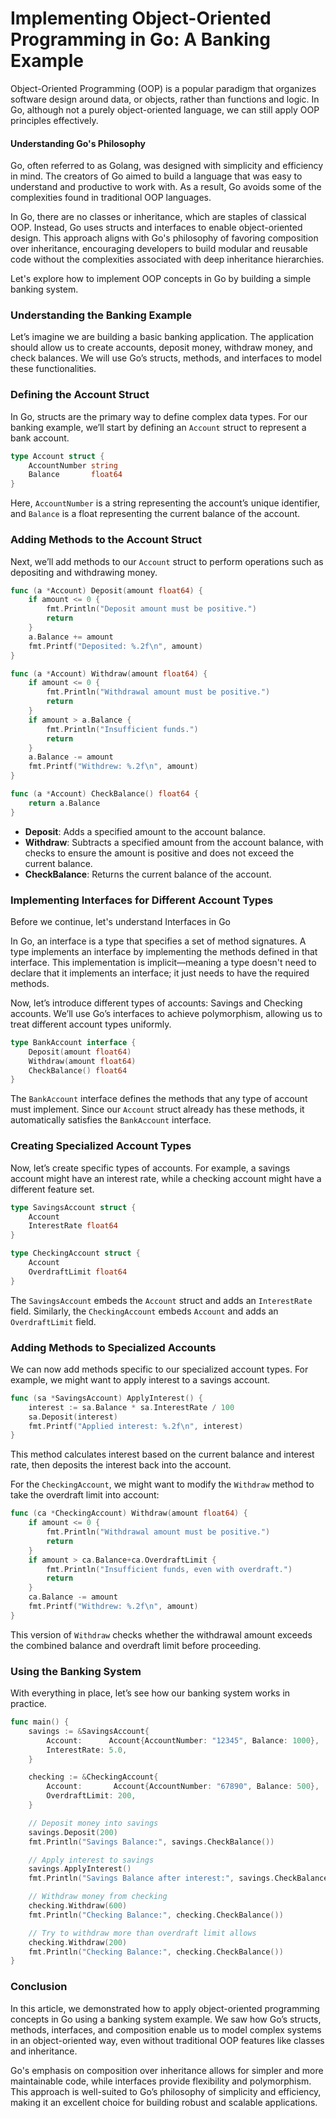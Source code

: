 # Implementing Object-Oriented Programming in Go: A Banking Example

Object-Oriented Programming (OOP) is a popular paradigm that organizes software design around data, or objects, rather than functions and logic. 
In Go, although not a purely object-oriented language, we can still apply OOP principles effectively. 

#### Understanding Go's Philosophy

Go, often referred to as Golang, was designed with simplicity and efficiency in mind. The creators of Go aimed to build a language that was easy to understand and productive to work with. As a result, Go avoids some of the complexities found in traditional OOP languages.

In Go, there are no classes or inheritance, which are staples of classical OOP. 
Instead, Go uses structs and interfaces to enable object-oriented design. 
This approach aligns with Go's philosophy of favoring composition over inheritance, encouraging developers to build modular and reusable code without the complexities associated with deep inheritance hierarchies.

Let's explore how to implement OOP concepts in Go by building a simple banking system.

### Understanding the Banking Example

Let’s imagine we are building a basic banking application. The application should allow us to create accounts, deposit money, withdraw money, and check balances. We will use Go’s structs, methods, and interfaces to model these functionalities.

### Defining the Account Struct

In Go, structs are the primary way to define complex data types. For our banking example, we’ll start by defining an `Account` struct to represent a bank account.

```go
type Account struct {
    AccountNumber string
    Balance       float64
}
```

Here, `AccountNumber` is a string representing the account’s unique identifier, and `Balance` is a float representing the current balance of the account.

### Adding Methods to the Account Struct

Next, we’ll add methods to our `Account` struct to perform operations such as depositing and withdrawing money.

```go
func (a *Account) Deposit(amount float64) {
    if amount <= 0 {
        fmt.Println("Deposit amount must be positive.")
        return
    }
    a.Balance += amount
    fmt.Printf("Deposited: %.2f\n", amount)
}

func (a *Account) Withdraw(amount float64) {
    if amount <= 0 {
        fmt.Println("Withdrawal amount must be positive.")
        return
    }
    if amount > a.Balance {
        fmt.Println("Insufficient funds.")
        return
    }
    a.Balance -= amount
    fmt.Printf("Withdrew: %.2f\n", amount)
}

func (a *Account) CheckBalance() float64 {
    return a.Balance
}
```

- **Deposit**: Adds a specified amount to the account balance.
- **Withdraw**: Subtracts a specified amount from the account balance, with checks to ensure the amount is positive and does not exceed the current balance.
- **CheckBalance**: Returns the current balance of the account.

### Implementing Interfaces for Different Account Types

Before we continue, let's understand Interfaces in Go

In Go, an interface is a type that specifies a set of method signatures. A type implements an interface by implementing the methods defined in that interface. This implementation is implicit—meaning a type doesn't need to declare that it implements an interface; it just needs to have the required methods.

Now, let’s introduce different types of accounts: Savings and Checking accounts. 
We’ll use Go’s interfaces to achieve polymorphism, allowing us to treat different account types uniformly.

```go
type BankAccount interface {
    Deposit(amount float64)
    Withdraw(amount float64)
    CheckBalance() float64
}
```

The `BankAccount` interface defines the methods that any type of account must implement. Since our `Account` struct already has these methods, it automatically satisfies the `BankAccount` interface.

### Creating Specialized Account Types

Now, let’s create specific types of accounts. For example, a savings account might have an interest rate, while a checking account might have a different feature set.

```go
type SavingsAccount struct {
    Account
    InterestRate float64
}

type CheckingAccount struct {
    Account
    OverdraftLimit float64
}
```

The `SavingsAccount` embeds the `Account` struct and adds an `InterestRate` field. Similarly, the `CheckingAccount` embeds `Account` and adds an `OverdraftLimit` field.

### Adding Methods to Specialized Accounts

We can now add methods specific to our specialized account types. For example, we might want to apply interest to a savings account.

```go
func (sa *SavingsAccount) ApplyInterest() {
    interest := sa.Balance * sa.InterestRate / 100
    sa.Deposit(interest)
    fmt.Printf("Applied interest: %.2f\n", interest)
}
```

This method calculates interest based on the current balance and interest rate, then deposits the interest back into the account.

For the `CheckingAccount`, we might want to modify the `Withdraw` method to take the overdraft limit into account:

```go
func (ca *CheckingAccount) Withdraw(amount float64) {
    if amount <= 0 {
        fmt.Println("Withdrawal amount must be positive.")
        return
    }
    if amount > ca.Balance+ca.OverdraftLimit {
        fmt.Println("Insufficient funds, even with overdraft.")
        return
    }
    ca.Balance -= amount
    fmt.Printf("Withdrew: %.2f\n", amount)
}
```

This version of `Withdraw` checks whether the withdrawal amount exceeds the combined balance and overdraft limit before proceeding.

### Using the Banking System

With everything in place, let’s see how our banking system works in practice.

```go
func main() {
    savings := &SavingsAccount{
        Account:      Account{AccountNumber: "12345", Balance: 1000},
        InterestRate: 5.0,
    }

    checking := &CheckingAccount{
        Account:       Account{AccountNumber: "67890", Balance: 500},
        OverdraftLimit: 200,
    }

    // Deposit money into savings
    savings.Deposit(200)
    fmt.Println("Savings Balance:", savings.CheckBalance())

    // Apply interest to savings
    savings.ApplyInterest()
    fmt.Println("Savings Balance after interest:", savings.CheckBalance())

    // Withdraw money from checking
    checking.Withdraw(600)
    fmt.Println("Checking Balance:", checking.CheckBalance())

    // Try to withdraw more than overdraft limit allows
    checking.Withdraw(200)
    fmt.Println("Checking Balance:", checking.CheckBalance())
}
```

### Conclusion

In this article, we demonstrated how to apply object-oriented programming concepts in Go using a banking system example. We saw how Go’s structs, methods, interfaces, and composition enable us to model complex systems in an object-oriented way, even without traditional OOP features like classes and inheritance.

Go's emphasis on composition over inheritance allows for simpler and more maintainable code, while interfaces provide flexibility and polymorphism. This approach is well-suited to Go’s philosophy of simplicity and efficiency, making it an excellent choice for building robust and scalable applications.